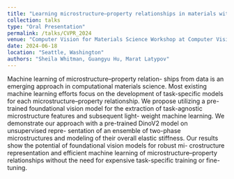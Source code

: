 ```yaml
---
title: "Learning microstructure–property relationships in materials with robust features from vision transformers"
collection: talks
type: "Oral Presentation"
permalink: /talks/CVPR_2024
venue: "Computer Vision for Materials Science Workshop at Computer Vision and Pattern Recognition (CVPR) 2024"
date: 2024-06-18
location: "Seattle, Washington"
authors: "Sheila Whitman, Guangyu Hu, Marat Latypov"
---
```

Machine learning of microstructure–property relation- ships from data is an emerging approach in computational materials science. Most existing machine learning efforts focus on the development of task-specific models for each microstructure–property relationship. We propose utilizing a pre-trained foundational vision model for the extraction of task-agnostic microstructure features and subsequent light- weight machine learning. We demonstrate our approach with a pre-trained DinoV2 model on unsupervised repre- sentation of an ensemble of two-phase microstructures and modeling of their overall elastic stiffness. Our results show the potential of foundational vision models for robust mi- crostructure representation and efficient machine learning of microstructure–property relationships without the need for expensive task-specific training or fine-tuning.
